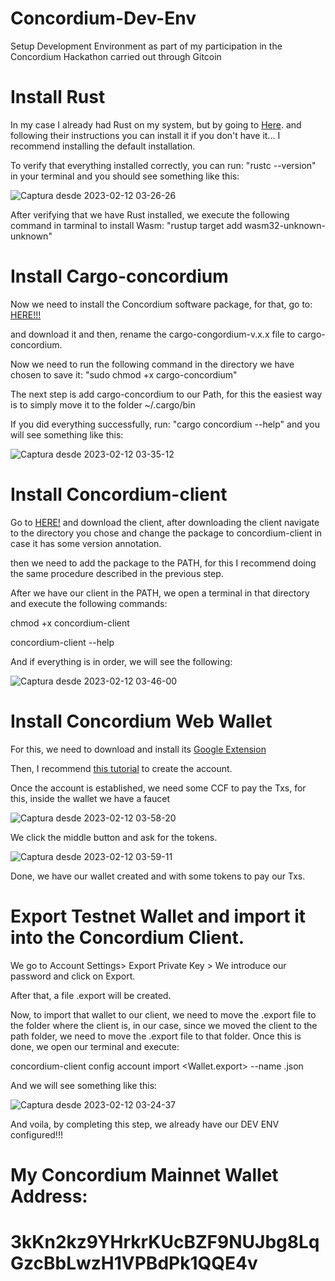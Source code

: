 # Concordium-Dev-Env
Setup Development Environment as part of my participation in the Concordium Hackathon carried out through Gitcoin

# Install Rust
In my case I already had Rust on my system, but by going to [Here](https://rustup.rs/). and following their instructions you can install it if you don't have it... I recommend installing the default installation.

To verify that everything installed correctly, you can run: "rustc --version" in your terminal and you should see something like this:

![Captura desde 2023-02-12 03-26-26](https://user-images.githubusercontent.com/41242212/218298504-f0c6480c-75b1-4bd1-964b-bc40d9457332.png)

After verifying that we have Rust installed, we execute the following command in tarminal to install Wasm: "rustup target add wasm32-unknown-unknown"

# Install Cargo-concordium

Now we need to install the Concordium software package, for that, go to: [HERE!!!](https://developer.concordium.software/en/mainnet/net/installation/downloads-testnet.html#cargo-concordium-testnet)

and download it and then, rename the cargo-congordium-v.x.x file to cargo-concordium.

Now we need to run the following command in the directory we have chosen to save it: "sudo chmod +x cargo-concordium"

The next step is add cargo-concordium to our Path, for this the easiest way is to simply move it to the folder ~/.cargo/bin

If you did everything successfully, run: "cargo concordium --help" and you will see something like this: 

![Captura desde 2023-02-12 03-35-12](https://user-images.githubusercontent.com/41242212/218298871-1cc2dfab-1ee1-426a-a468-334e56412fbf.png)

# Install Concordium-client

Go to [HERE!](https://developer.concordium.software/en/mainnet/net/installation/downloads-testnet.html#concordium-node-and-client-download-testnet) and download the client, after downloading the client navigate to the directory you chose and change the package to concordium-client in case it has some version annotation.

then we need to add the package to the PATH, for this I recommend doing the same procedure described in the previous step.

After we have our client in the PATH, we open a terminal in that directory and execute the following commands:

chmod +x concordium-client

concordium-client --help

And if everything is in order, we will see the following:

![Captura desde 2023-02-12 03-46-00](https://user-images.githubusercontent.com/41242212/218299220-37f9e633-6d1a-406c-9332-3175892de76a.png)

# Install Concordium Web Wallet

For this, we need to download and install its [Google Extension](https://chrome.google.com/webstore/detail/concordium-wallet/mnnkpffndmickbiakofclnpoiajlegmg?hl=en-US)

Then, I recommend [this tutorial](https://developer.concordium.software/en/mainnet/net/browser-wallet/setup-browser-wallet.html#setup-bw) to create the account. 

Once the account is established, we need some CCF to pay the Txs, for this, inside the wallet we have a faucet

![Captura desde 2023-02-12 03-58-20](https://user-images.githubusercontent.com/41242212/218299644-2f39a181-449f-4734-8bd0-2956ff6de159.png)

We click the middle button and ask for the tokens.

![Captura desde 2023-02-12 03-59-11](https://user-images.githubusercontent.com/41242212/218299696-f212bd64-694c-429a-b306-fb278cb3e268.png)

Done, we have our wallet created and with some tokens to pay our Txs.

# Export Testnet Wallet and import it into the Concordium Client.

We go to Account Settings> Export Private Key > We introduce our password and click on Export.

After that, a file <YOUR PUBLIC ADDRESS>.export will be created.

Now, to import that wallet to our client, we need to move the <YOUR PUBLIC ADDRESS>.export file to the folder where the client is, in our case, since we moved the client to the path folder, we need to move the .export file to that folder. Once this is done, we open our terminal and execute:

concordium-client config account import <Wallet.export> --name <Your-Wallet-Name>.json

And we will see something like this:

![Captura desde 2023-02-12 03-24-37](https://user-images.githubusercontent.com/41242212/218300033-ad1b1bae-f359-4fdb-b9da-8f7594de23ba.png)

And voila, by completing this step, we already have our DEV ENV configured!!!
  
# My Concordium Mainnet Wallet Address: 
# 3kKn2kz9YHrkrKUcBZF9NUJbg8LqGzcBbLwzH1VPBdPk1QQE4v
